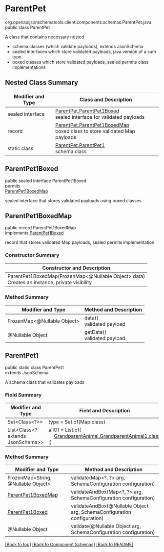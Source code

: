 # ParentPet
org.openapijsonschematools.client.components.schemas.ParentPet.java
public class ParentPet<br>

A class that contains necessary nested
- schema classes (which validate payloads), extends JsonSchema
- sealed interfaces which store validated payloads, java version of a sum type
- boxed classes which store validated payloads, sealed permits class implementations

## Nested Class Summary
| Modifier and Type | Class and Description |
| ----------------- | ---------------------- |
| sealed interface | [ParentPet.ParentPet1Boxed](#parentpet1boxed)<br> sealed interface for validated payloads |
| record | [ParentPet.ParentPet1BoxedMap](#parentpet1boxedmap)<br> boxed class to store validated Map payloads |
| static class | [ParentPet.ParentPet1](#parentpet1)<br> schema class |

## ParentPet1Boxed
public sealed interface ParentPet1Boxed<br>
permits<br>
[ParentPet1BoxedMap](#parentpet1boxedmap)

sealed interface that stores validated payloads using boxed classes

## ParentPet1BoxedMap
public record ParentPet1BoxedMap<br>
implements [ParentPet1Boxed](#parentpet1boxed)

record that stores validated Map payloads, sealed permits implementation

### Constructor Summary
| Constructor and Description |
| --------------------------- |
| ParentPet1BoxedMap(FrozenMap<@Nullable Object> data)<br>Creates an instance, private visibility |

### Method Summary
| Modifier and Type | Method and Description |
| ----------------- | ---------------------- |
| FrozenMap<@Nullable Object> | data()<br>validated payload |
| @Nullable Object | getData()<br>validated payload |

## ParentPet1
public static class ParentPet1<br>
extends JsonSchema

A schema class that validates payloads

### Field Summary
| Modifier and Type | Field and Description |
| ----------------- | ---------------------- |
| Set<Class<?>> | type = Set.of(Map.class) |
| List<Class<? extends JsonSchema>> | allOf = List.of(<br>&nbsp;&nbsp;&nbsp;&nbsp;[GrandparentAnimal.GrandparentAnimal1.class](../../components/schemas/GrandparentAnimal.md#grandparentanimal1)<br>;)<br> |

### Method Summary
| Modifier and Type | Method and Description |
| ----------------- | ---------------------- |
| FrozenMap<String, @Nullable Object> | validate(Map&lt;?, ?&gt; arg, SchemaConfiguration configuration) |
| [ParentPet1BoxedMap](#parentpet1boxedmap) | validateAndBox(Map&lt;?, ?&gt; arg, SchemaConfiguration configuration) |
| [ParentPet1Boxed](#parentpet1boxed) | validateAndBox(@Nullable Object arg, SchemaConfiguration configuration) |
| @Nullable Object | validate(@Nullable Object arg, SchemaConfiguration configuration) |

[[Back to top]](#top) [[Back to Component Schemas]](../../../README.md#Component-Schemas) [[Back to README]](../../../README.md)
